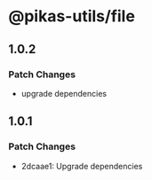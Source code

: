 # @pikas-utils/file

## 1.0.2

### Patch Changes

- upgrade dependencies

## 1.0.1

### Patch Changes

- 2dcaae1: Upgrade dependencies

